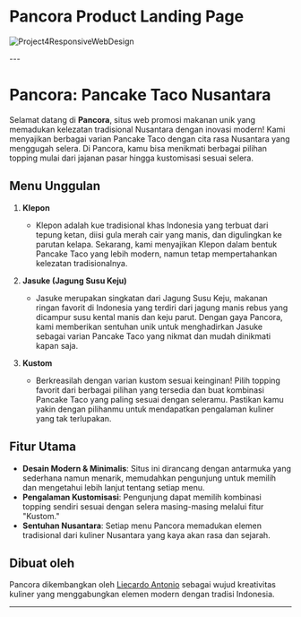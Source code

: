 <h1>Pancora Product Landing Page</h1>

![Project4ResponsiveWebDesign](https://github.com/user-attachments/assets/539bafe2-992c-4829-b27a-e5e64f45c019)



<p>
---

# Pancora: Pancake Taco Nusantara

Selamat datang di **Pancora**, situs web promosi makanan unik yang memadukan kelezatan tradisional Nusantara dengan inovasi modern! Kami menyajikan berbagai varian Pancake Taco dengan cita rasa Nusantara yang menggugah selera. Di Pancora, kamu bisa menikmati berbagai pilihan topping mulai dari jajanan pasar hingga kustomisasi sesuai selera.

## Menu Unggulan

1. **Klepon**
   - Klepon adalah kue tradisional khas Indonesia yang terbuat dari tepung ketan, diisi gula merah cair yang manis, dan digulingkan ke parutan kelapa. Sekarang, kami menyajikan Klepon dalam bentuk Pancake Taco yang lebih modern, namun tetap mempertahankan kelezatan tradisionalnya.

2. **Jasuke (Jagung Susu Keju)**
   - Jasuke merupakan singkatan dari Jagung Susu Keju, makanan ringan favorit di Indonesia yang terdiri dari jagung manis rebus yang dicampur susu kental manis dan keju parut. Dengan gaya Pancora, kami memberikan sentuhan unik untuk menghadirkan Jasuke sebagai varian Pancake Taco yang nikmat dan mudah dinikmati kapan saja.

3. **Kustom**
   - Berkreasilah dengan varian kustom sesuai keinginan! Pilih topping favorit dari berbagai pilihan yang tersedia dan buat kombinasi Pancake Taco yang paling sesuai dengan seleramu. Pastikan kamu yakin dengan pilihanmu untuk mendapatkan pengalaman kuliner yang tak terlupakan.

## Fitur Utama

- **Desain Modern & Minimalis**: Situs ini dirancang dengan antarmuka yang sederhana namun menarik, memudahkan pengunjung untuk memilih dan mengetahui lebih lanjut tentang setiap menu.
- **Pengalaman Kustomisasi**: Pengunjung dapat memilih kombinasi topping sendiri sesuai dengan selera masing-masing melalui fitur "Kustom."
- **Sentuhan Nusantara**: Setiap menu Pancora memadukan elemen tradisional dari kuliner Nusantara yang kaya akan rasa dan sejarah.

## Dibuat oleh

Pancora dikembangkan oleh <a href="https://linktr.ee/Liecardo_Antonio" target="_blank">Liecardo Antonio</a> sebagai wujud kreativitas kuliner yang menggabungkan elemen modern dengan tradisi Indonesia.

---
</p>
